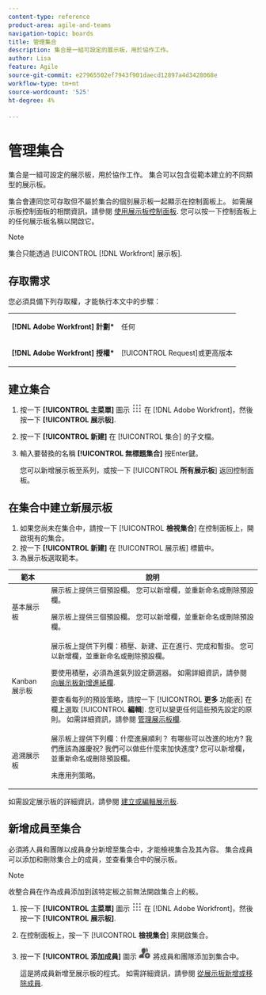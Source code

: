 ```yaml
---
content-type: reference
product-area: agile-and-teams
navigation-topic: boards
title: 管理集合
description: 集合是一組可設定的展示板，用於協作工作。
author: Lisa
feature: Agile
source-git-commit: e27965502ef7943f901daecd12897a4d3428068e
workflow-type: tm+mt
source-wordcount: '525'
ht-degree: 4%

---
```


# 管理集合

集合是一組可設定的展示板，用於協作工作。 集合可以包含從範本建立的不同類型的展示板。

集合會連同您可存取但不屬於集合的個別展示板一起顯示在控制面板上。 如需展示板控制面板的相關資訊，請參閱 [使用展示板控制面板](/help/quicksilver/agile/get-started-with-boards/use-boards-page.md). 您可以按一下控制面板上的任何展示板名稱以開啟它。

>[!NOTE]
>
>集合只能透過 [!UICONTROL [!DNL Workfront] 展示板].

## 存取需求

您必須具備下列存取權，才能執行本文中的步驟：

<table style="table-layout:auto"> 
 <col> 
 </col> 
 <col> 
 </col> 
 <tbody> 
  <tr> 
   <td role="rowheader"><strong>[!DNL Adobe Workfront] 計劃*</strong></td> 
   <td> <p>任何</p> </td> 
  </tr> 
  <tr> 
   <td role="rowheader"><strong>[!DNL Adobe Workfront] 授權*</strong></td> 
   <td> <p>[!UICONTROL Request]或更高版本</p> </td> 
  </tr> 
 </tbody> 
</table>

## 建立集合

1. 按一下 **[!UICONTROL 主菜單]** 圖示 ![主菜單](assets/main-menu-icon.png) 在 [!DNL Adobe Workfront]，然後按一下 **[!UICONTROL 展示板]**.
1. 按一下 **[!UICONTROL 新建]** 在 [!UICONTROL 集合] 的子文檔。
1. 輸入要替換的名稱 **[!UICONTROL 無標題集合]** 按Enter鍵。

   您可以新增展示板至系列，或按一下 [!UICONTROL **所有展示板**] 返回控制面板。

## 在集合中建立新展示板

1. 如果您尚未在集合中，請按一下 [!UICONTROL **檢視集合**] 在控制面板上，開啟現有的集合。
1. 按一下 **[!UICONTROL 新建]** 在 [!UICONTROL 展示板] 標籤中。
1. 為展示板選取範本。

| 範本 | 說明 |
|---------|----------|
| 基本展示板 | 展示板上提供三個預設欄。 您可以新增欄，並重新命名或刪除預設欄。 <p>展示板上提供三個預設欄。 您可以新增欄，並重新命名或刪除預設欄。 |
| Kanban 展示板 | 展示板上提供下列欄：積壓、新建、正在進行、完成和暫掛。 您可以新增欄，並重新命名或刪除預設欄。<p>要使用積壓，必須為進氣列設定篩選器。 如需詳細資訊，請參閱 [向展示板新增進紙欄](/help/quicksilver/agile/use-boards-agile-planning-tools/add-intake-column-to-board.md). <p>要查看每列的預設策略，請按一下 [!UICONTROL **更多** 功能表] 在欄上選取 [!UICONTROL **編輯**]. 您可以變更任何這些預先設定的原則。 如需詳細資訊，請參閱 [管理展示板欄](/help/quicksilver/agile/get-started-with-boards/manage-board-columns.md). |
| 追溯展示板 | 展示板上提供下列欄：什麼進展順利？ 有哪些可以改進的地方? 我們應該為誰慶祝? 我們可以做些什麼來加快進度? 您可以新增欄，並重新命名或刪除預設欄。 <p>未應用列策略。 |

如需設定展示板的詳細資訊，請參閱 [建立或編輯展示板](/help/quicksilver/agile/get-started-with-boards/create-edit-board.md).

## 新增成員至集合

必須將人員和團隊以成員身分新增至集合中，才能檢視集合及其內容。 集合成員可以添加和刪除集合上的成員，並查看集合中的展示板。

>[!NOTE]
>
>收整合員在作為成員添加到該特定板之前無法開啟集合上的板。

1. 按一下 **[!UICONTROL 主菜單]** 圖示 ![主菜單](assets/main-menu-icon.png) 在 [!DNL Adobe Workfront]，然後按一下 **[!UICONTROL 展示板]**.
1. 在控制面板上，按一下 [!UICONTROL **檢視集合**] 來開啟集合。
1. 按一下 **[!UICONTROL 添加成員]** 圖示 ![添加成員](assets/boards-addmember-spectrum-25x25.png) 將成員和團隊添加到集合中。

   這是將成員新增至展示板的程式。 如需詳細資訊，請參閱 [從展示板新增或移除成員](/help/quicksilver/agile/get-started-with-boards/add-members-to-board.md).
